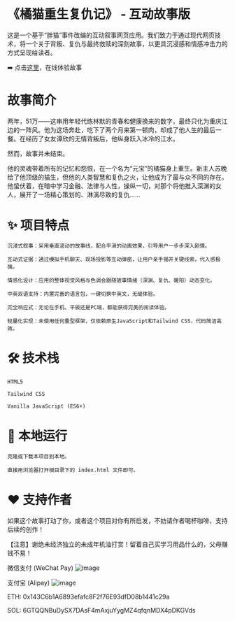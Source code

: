 《橘猫重生复仇记》 - 互动故事版
=

这是一个基于“胖猫”事件改编的互动叙事网页应用。我们致力于通过现代网页技术，将一个关于背叛、复仇与最终救赎的深刻故事，以更具沉浸感和情感冲击力的方式呈现给读者。

➡️ 点击[这里](https://pangmao.docman.edu.kg)，在线体验故事

故事简介
==

两年，51万——这串用年轻代练林默的青春和健康换来的数字，最终只化为重庆江边的一阵风。他为这场奔赴，吃下了两个月来第一顿肉，却成了他人生的最后一餐。在经历了女友谭欣的无情背叛后，他纵身跃入冰冷的江水。

然而，故事并未结束。

他的灵魂带着所有的记忆和怨恨，在一个名为“元宝”的橘猫身上重生。新主人苏晚给了他顶级的猫生，但他的人类智慧和复仇之火，让他成为了最与众不同的存在。他蛰伏着，在暗中学习金融、法律与人性，操纵一切，对那个将他推入深渊的女人，展开了一场精心策划的、淋漓尽致的复仇……

✨ 项目特点
==

    沉浸式叙事：采用垂直滚动的故事线，配合平滑的动画效果，引导用户一步步深入剧情。

    互动式证据：通过模拟手机聊天、现场投影等互动弹窗，让用户亲手揭开关键线索，代入感极强。

    情感化设计：应用的整体视觉风格与色调会跟随故事情绪（深渊、复仇、暖阳）动态变化。

    中英双语支持：内置完善的语言包，一键切换中英文，无缝体验。

    完全响应式：无论在手机、平板还是PC端，都能获得完美的阅读体验。

    轻量化实现：未使用任何重型框架，仅依赖原生JavaScript和Tailwind CSS，代码简洁高效。

🛠️ 技术栈
==

    HTML5

    Tailwind CSS

    Vanilla JavaScript (ES6+)

🚀 本地运行
==

    克隆或下载本项目到本地。

    直接用浏览器打开根目录下的 index.html 文件即可。

❤️ 支持作者
==

如果这个故事打动了你，或者这个项目对你有所启发，不妨请作者喝杯咖啡，支持后续的创作！

【注意】谢绝未经济独立的未成年机油打赏！留着自己买学习用品什么的，父母赚钱不易！

微信支付 (WeChat Pay)
	![image](https://github.com/user-attachments/assets/a5c5ac9f-b3d0-4244-bed5-48116cec5dce)


支付宝 (Alipay)
	![image](https://github.com/user-attachments/assets/72fb93f9-0bb3-48da-bac9-89d5f7960da7)

ETH: 0x143C6b1A6893efafc8F2f76E93dfD08b1441c29a

SOL: 6GTQQNBuDySX7DAsF4mAxjuYygMZ4qfqnMDX4pDKGVds
